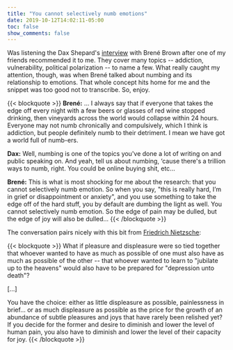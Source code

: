 ```yaml
---
title: "You cannot selectively numb emotions"
date: 2019-10-12T14:02:11-05:00
toc: false
show_comments: false
---
```


Was listening the Dax Shepard's [interview](https://armchairexpertpod.com/pods/brene-brown) with Brené Brown after one of my friends recommended it to me. They cover many topics -- addiction, vulnerability, political polarization -- to name a few. What really caught my attention, though, was when Brené talked about numbing and its relationship to emotions. That whole concept hits home for me and the snippet was too good not to transcribe. So, enjoy. 

{{< blockquote >}}
**Brené:** ... I always say that if everyone that takes the edge off every night with a few beers or glasses of red wine stopped drinking, then vineyards across the world would collapse within 24 hours. Everyone may not numb chronically and compulsively, which I think is addiction, but people definitely numb to their detriment. I mean we have got a world full of numb-ers. 

**Dax:** Well, numbing is one of the topics you've done a lot of writing on and public speaking on. And yeah, tell us about numbing, ‘cause there's a trillion ways to numb, right. You could be online buying shit, etc...

**Brené:** This is what is most shocking for me about the research: that you cannot selectively numb emotion. So when you say, "this is really hard, I’m in grief or disappointment or anxiety", and you use something to take the edge off of the hard stuff, you by default are dumbing the light as well. You cannot selectively numb emotion. So the edge of pain may be dulled, but the edge of joy will also be dulled...
{{< /blockquote >}}

The conversation pairs nicely with this bit from [Friedrich Nietzsche](https://www.brainpickings.org/2014/10/15/nietzsche-on-difficulty/):

{{< blockquote >}}
What if pleasure and displeasure were so tied together that whoever wanted to have as much as possible of one must also have as much as possible of the other -- that whoever wanted to learn to "jubilate up to the heavens" would also have to be prepared for "depression unto death"?

[...]

You have the choice: either as little displeasure as possible, painlessness in brief... or as much displeasure as possible as the price for the growth of an abundance of subtle pleasures and joys that have rarely been relished yet? If you decide for the former and desire to diminish and lower the level of human pain, you also have to diminish and lower the level of their capacity for joy.
{{< /blockquote >}}

